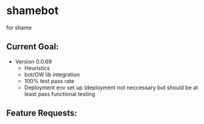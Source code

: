 # shamebot
for shame

## Current Goal:
* Version 0.0.69
  * Heuristics
  * bot/OW lib integration
  * 100% test pass rate 
  * Deployment env set up (deployment not neccessary but should be at least pass functional testing 


## Feature Requests:
